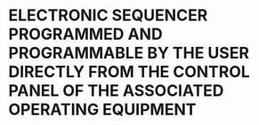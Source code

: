 # ELECTRONIC SEQUENCER PROGRAMMED AND PROGRAMMABLE BY THE USER DIRECTLY FROM THE CONTROL PANEL OF THE ASSOCIATED OPERATING EQUIPMENT